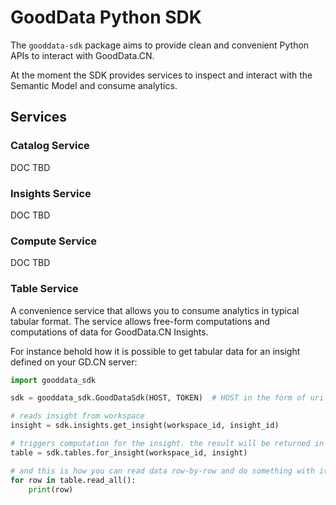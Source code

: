 # GoodData Python SDK

The `gooddata-sdk` package aims to provide clean and convenient Python APIs to interact with GoodData.CN.

At the moment the SDK provides services to inspect and interact with the Semantic Model and consume analytics.

## Services

### Catalog Service

DOC TBD

### Insights Service

DOC TBD

### Compute Service

DOC TBD

### Table Service

A convenience service that allows you to consume analytics in typical tabular format. The service allows free-form
computations and computations of data for GoodData.CN Insights.

For instance behold how it is possible to get tabular data for an insight defined on your GD.CN server:

```python
import gooddata_sdk

sdk = gooddata_sdk.GoodDataSdk(HOST, TOKEN)  # HOST in the form of uri eg. "http://localhost:3000"

# reads insight from workspace
insight = sdk.insights.get_insight(workspace_id, insight_id)

# triggers computation for the insight. the result will be returned in a tabular form
table = sdk.tables.for_insight(workspace_id, insight)

# and this is how you can read data row-by-row and do something with it
for row in table.read_all():
    print(row)
```
